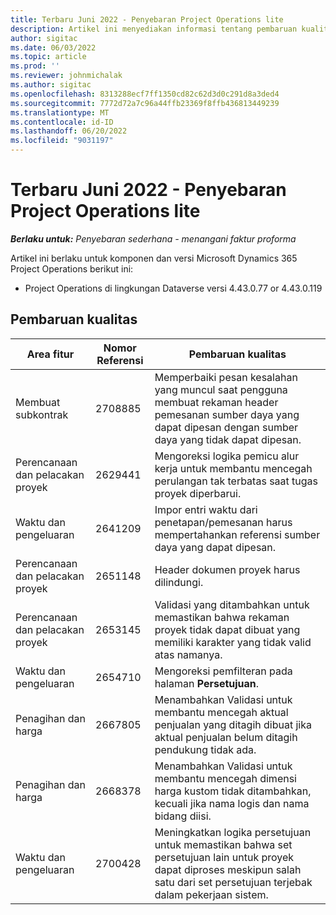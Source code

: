 ```yaml
---
title: Terbaru Juni 2022 - Penyebaran Project Operations lite
description: Artikel ini menyediakan informasi tentang pembaruan kualitas yang tersedia dalam penyebaran Microsoft Dynamics 365 Project Operations lite yang rilis pada Juni 2022.
author: sigitac
ms.date: 06/03/2022
ms.topic: article
ms.prod: ''
ms.reviewer: johnmichalak
ms.author: sigitac
ms.openlocfilehash: 8313288ecf7ff1350cd82c62d3d0c291d8a3ded4
ms.sourcegitcommit: 7772d72a7c96a44ffb23369f8ffb436813449239
ms.translationtype: MT
ms.contentlocale: id-ID
ms.lasthandoff: 06/20/2022
ms.locfileid: "9031197"
---
```

# <a name="whats-new-june-2022---project-operations-lite-deployment"></a>Terbaru Juni 2022 - Penyebaran Project Operations lite

_**Berlaku untuk:** Penyebaran sederhana - menangani faktur proforma_

Artikel ini berlaku untuk komponen dan versi Microsoft Dynamics 365 Project Operations berikut ini:

- Project Operations di lingkungan Dataverse versi 4.43.0.77 or 4.43.0.119

## <a name="quality-updates"></a>Pembaruan kualitas

| Area fitur | Nomor Referensi | Pembaruan kualitas |
| --- | --- | --- |
| Membuat subkontrak | 2708885 | Memperbaiki pesan kesalahan yang muncul saat pengguna membuat rekaman header pemesanan sumber daya yang dapat dipesan dengan sumber daya yang tidak dapat dipesan. |
| Perencanaan dan pelacakan proyek | 2629441 | Mengoreksi logika pemicu alur kerja untuk membantu mencegah perulangan tak terbatas saat tugas proyek diperbarui. |
| Waktu dan pengeluaran | 2641209 | Impor entri waktu dari penetapan/pemesanan harus mempertahankan referensi sumber daya yang dapat dipesan. |
| Perencanaan dan pelacakan proyek | 2651148 | Header dokumen proyek harus dilindungi.|
| Perencanaan dan pelacakan proyek | 2653145 | Validasi yang ditambahkan untuk memastikan bahwa rekaman proyek tidak dapat dibuat yang memiliki karakter yang tidak valid atas namanya. |
| Waktu dan pengeluaran | 2654710 | Mengoreksi pemfilteran pada halaman **Persetujuan**. |
| Penagihan dan harga | 2667805 | Menambahkan Validasi untuk membantu mencegah aktual penjualan yang ditagih dibuat jika aktual penjualan belum ditagih pendukung tidak ada. |
| Penagihan dan harga | 2668378 | Menambahkan Validasi untuk membantu mencegah dimensi harga kustom tidak ditambahkan, kecuali jika nama logis dan nama bidang diisi. |
| Waktu dan pengeluaran | 2700428 | Meningkatkan logika persetujuan untuk memastikan bahwa set persetujuan lain untuk proyek dapat diproses meskipun salah satu dari set persetujuan terjebak dalam pekerjaan sistem. |
